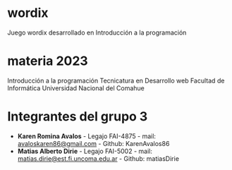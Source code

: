 # wordix
Juego wordix desarrollado en Introducción a la programación

# materia 2023

Introducción a la programación
Tecnicatura en Desarrollo web
Facultad de Informática
Universidad Nacional del Comahue

# Integrantes del grupo 3

- **Karen Romina Avalos** - Legajo FAI-4875 - mail: avaloskaren86@gmail.com - Github: KarenAvalos86
- **Matias Alberto Dirie** - Legajo FAI-5002 - mail: matias.dirie@est.fi.uncoma.edu.ar - Github: matiasDirie

